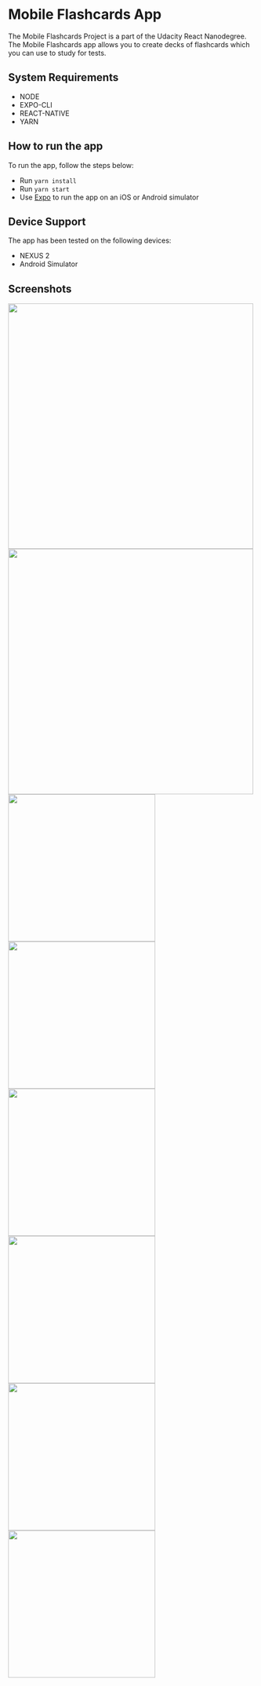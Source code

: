 # Mobile Flashcards App

The Mobile Flashcards Project is a part of the Udacity React Nanodegree.
The Mobile Flashcards app allows you to create decks of flashcards which you can use to study for tests. 

## System Requirements

* NODE
* EXPO-CLI
* REACT-NATIVE
* YARN 

## How to run the app
To run the app, follow the steps below:

* Run `yarn install`
* Run `yarn start`
* Use [Expo](https://expo.io/) to run the app on an iOS or Android simulator


## Device Support
The app has been tested on the following devices:

 - NEXUS 2
 - Android Simulator
 
 ## Screenshots
 
 <img src="screenshots/Screenshot_1590815383.png" width="500"> <img src="screenshots/Screenshot_1590815388.png" width="500">
 <img src="screenshots/Screenshot_1590815457.png" width="300"> <img src="screenshots/Screenshot_1590815520.png" width="300">
 <img src="screenshots/Screenshot_1590815523.png" width="300"> <img src="screenshots/Screenshot_1590815527.png" width="300"> 
 <img src="screenshots/Screenshot_1590815534.png" width="300"> <img src="screenshots/Screenshot_1590815611.png" width="300">

